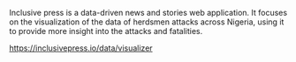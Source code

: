 Inclusive press is a data-driven news and stories web application. It focuses on the visualization of the data of herdsmen attacks across Nigeria, using it to provide more insight into the attacks and fatalities. 

https://inclusivepress.io/data/visualizer
